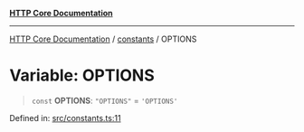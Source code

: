 [**HTTP Core Documentation**](../../README.md)

***

[HTTP Core Documentation](../../README.md) / [constants](../README.md) / OPTIONS

# Variable: OPTIONS

> `const` **OPTIONS**: `"OPTIONS"` = `'OPTIONS'`

Defined in: [src/constants.ts:11](https://github.com/stonemjs/http-core/blob/f8360abdd8e841f59cefcfadd322bcf66d52c95b/src/constants.ts#L11)
